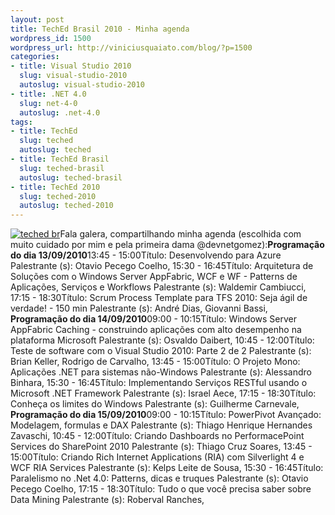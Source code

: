 ```yaml
--- 
layout: post
title: TechEd Brasil 2010 - Minha agenda
wordpress_id: 1500
wordpress_url: http://viniciusquaiato.com/blog/?p=1500
categories: 
- title: Visual Studio 2010
  slug: visual-studio-2010
  autoslug: visual-studio-2010
- title: .NET 4.0
  slug: net-4-0
  autoslug: .net-4.0
tags: 
- title: TechEd
  slug: teched
  autoslug: teched
- title: TechEd Brasil
  slug: teched-brasil
  autoslug: teched-brasil
- title: TechEd 2010
  slug: teched-2010
  autoslug: teched-2010
---
```

[![](http://viniciusquaiato.com/images_posts/topo_email.jpg "teched br")](http://viniciusquaiato.com/images_posts/topo_email.jpg)Fala galera, compartilhando minha agenda (escolhida com muito cuidado por mim e pela primeira dama @devnetgomez):**Programação do dia 13/09/2010**13:45 - 15:00Título: Desenvolvendo para Azure  Palestrante (s): Otavio Pecego Coelho, 15:30 - 16:45Título: Arquitetura de Soluções com o Windows Server AppFabric, WCF e WF - Patterns de Aplicações, Serviços e Workflows Palestrante (s): Waldemir Cambiucci, 17:15 - 18:30Título: Scrum Process Template para TFS 2010: Seja ágil de verdade! - 150 min Palestrante (s): André Dias, Giovanni Bassi, **Programação do dia 14/09/2010**09:00 - 10:15Título: Windows Server AppFabric Caching - construindo aplicações com alto desempenho na plataforma Microsoft Palestrante (s): Osvaldo Daibert, 10:45 - 12:00Título: Teste de software com o Visual Studio 2010: Parte 2 de 2 Palestrante (s): Brian Keller, Rodrigo de Carvalho, 13:45 - 15:00Título: O Projeto Mono: Aplicações .NET para sistemas não-Windows Palestrante (s): Alessandro Binhara, 15:30 - 16:45Título: Implementando Serviços RESTful usando o Microsoft .NET Framework Palestrante (s): Israel Aece, 17:15 - 18:30Título: Conheça os limites do Windows Palestrante (s): Guilherme Carnevale, **Programação do dia 15/09/2010**09:00 - 10:15Título: PowerPivot Avançado: Modelagem, formulas e DAX Palestrante (s): Thiago Henrique Hernandes Zavaschi, 10:45 - 12:00Título: Criando Dashboards no PerformacePoint Services do SharePoint 2010 Palestrante (s): Thiago Cruz Soares, 13:45 - 15:00Título: Criando Rich Internet Applications (RIA) com Silverlight 4 e WCF RIA Services Palestrante (s): Kelps Leite de Sousa, 15:30 - 16:45Título: Paralelismo no .Net 4.0: Patterns, dicas e truques Palestrante (s): Otavio Pecego Coelho, 17:15 - 18:30Título: Tudo o que você precisa saber sobre Data Mining Palestrante (s): Roberval Ranches, 
